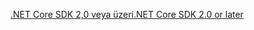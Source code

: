 [<span data-ttu-id="cb9df-101">.NET Core SDK 2,0 veya üzeri</span><span class="sxs-lookup"><span data-stu-id="cb9df-101">.NET Core SDK 2.0 or later</span></span>](https://dotnet.microsoft.com/download)
